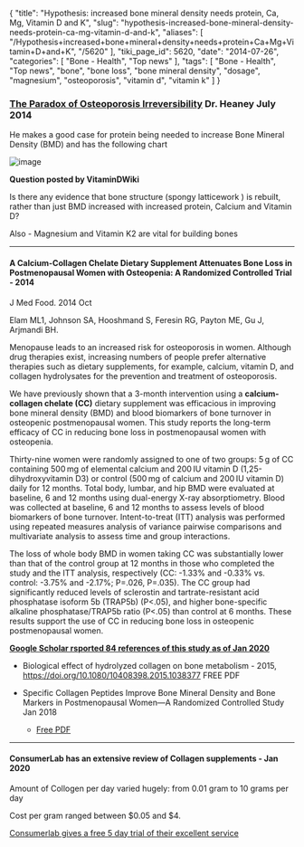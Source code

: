 {
    "title": "Hypothesis: increased bone mineral density needs protein, Ca, Mg, Vitamin D and K",
    "slug": "hypothesis-increased-bone-mineral-density-needs-protein-ca-mg-vitamin-d-and-k",
    "aliases": [
        "/Hypothesis+increased+bone+mineral+density+needs+protein+Ca+Mg+Vitamin+D+and+K",
        "/5620"
    ],
    "tiki_page_id": 5620,
    "date": "2014-07-26",
    "categories": [
        "Bone - Health",
        "Top news"
    ],
    "tags": [
        "Bone - Health",
        "Top news",
        "bone",
        "bone loss",
        "bone mineral density",
        "dosage",
        "magnesium",
        "osteoporosis",
        "vitamin d",
        "vitamin k"
    ]
}


### [The Paradox of Osteoporosis Irreversibility](http://blogs.creighton.edu/heaney/2014/07/25/the-paradox-of-osteoporosis-irreversibility-2/#comment-34702) Dr. Heaney July 2014

He makes a good case for protein being needed to increase Bone Mineral Density (BMD) and has the following chart

<img src="https://d1bk1kqxc0sym.cloudfront.net/attachments/jpeg/bmd-vs-protein.jpg" alt="image">

 **Question posted by VitaminDWiki** 

Is there any evidence that bone structure (spongy latticework ) is rebuilt, rather than just BMD increased with increased protein, Calcium and Vitamin D?

Also - Magnesium and Vitamin K2 are vital for building bones

---

#### A Calcium-Collagen Chelate Dietary Supplement Attenuates Bone Loss in Postmenopausal Women with Osteopenia: A Randomized Controlled Trial - 2014

J Med Food. 2014 Oct 

Elam ML1, Johnson SA, Hooshmand S, Feresin RG, Payton ME, Gu J, Arjmandi BH.

Menopause leads to an increased risk for osteoporosis in women. Although drug therapies exist, increasing numbers of people prefer alternative therapies such as dietary supplements, for example, calcium, vitamin D, and collagen hydrolysates for the prevention and treatment of osteoporosis. 

We have previously shown that a 3-month intervention using a  **calcium-collagen chelate (CC)**  dietary supplement was efficacious in improving bone mineral density (BMD) and blood biomarkers of bone turnover in osteopenic postmenopausal women. This study reports the long-term efficacy of CC in reducing bone loss in postmenopausal women with osteopenia. 

Thirty-nine women were randomly assigned to one of two groups: 5 g of CC containing 500 mg of elemental calcium and 200 IU vitamin D (1,25-dihydroxyvitamin D3) or control (500 mg of calcium and 200 IU vitamin D) daily for 12 months. Total body, lumbar, and hip BMD were evaluated at baseline, 6 and 12 months using dual-energy X-ray absorptiometry. Blood was collected at baseline, 6 and 12 months to assess levels of blood biomarkers of bone turnover. Intent-to-treat (ITT) analysis was performed using repeated measures analysis of variance pairwise comparisons and multivariate analysis to assess time and group interactions. 

The loss of whole body BMD in women taking CC was substantially lower than that of the control group at 12 months in those who completed the study and the ITT analysis, respectively (CC: -1.33% and -0.33% vs. control: -3.75% and -2.17%; P=.026, P=.035). The CC group had significantly reduced levels of sclerostin and tartrate-resistant acid phosphatase isoform 5b (TRAP5b) (P<.05), and higher bone-specific alkaline phosphatase/TRAP5b ratio (P<.05) than control at 6 months. These results support the use of CC in reducing bone loss in osteopenic postmenopausal women.

 **[Google Scholar rsported 84 references of this study as of Jan 2020](https://scholar.google.com/scholar?cites=14119097908050207310&as_sdt=5,48&sciodt=0,48&hl=en)** 

* Biological effect of hydrolyzed collagen on bone metabolism - 2015, https://doi.org/10.1080/10408398.2015.1038377 FREE PDF

* Specific Collagen Peptides Improve Bone Mineral Density and Bone Markers in Postmenopausal Women—A Randomized Controlled Study Jan 2018

   * [Free PDF](https://www.mdpi.com/2072-6643/10/1/97)

---

#### ConsumerLab has an extensive review of Collagen supplements - Jan 2020

Amount of Collogen per day varied hugely: from 0.01 gram to 10 grams per day

Cost per gram ranged between $0.05 and $4.

[Consumerlab gives a free 5 day trial of their excellent service](/posts/supplement-reviews-by-consumerlab-vitamin-d-magnesium-vitamin-k-calcium-boron)